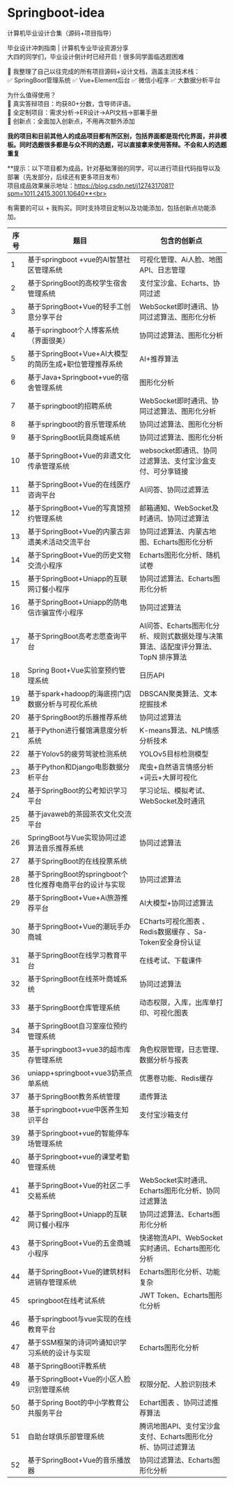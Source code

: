 # Springboot-idea
计算机毕业设计合集（源码+项目指导）<br>

毕业设计冲刺指南 | 计算机专业毕设资源分享​​<br>
大四的同学们，毕业设计倒计时已经开启！很多同学面临选题困难<br>

📢 我整理了自己以往完成的​​所有项目源码+设计文档​​，涵盖主流技术栈：<br>
✅ SpringBoot管理系统 ✅ Vue+Element后台 ✅ 微信小程序 ✅ 大数据分析平台<br>

​​为什么值得使用？​​<br>
🔹 真实答辩项目：均获80+分数，含导师评语。<br>
🔹 全定制项目：需求分析→ER设计→API文档→部署手册<br>
🔹 创新点：全面加入创新点，不用再次额外添加<br>

**我的项目和目前其他人的成品项目都有所区别，包括界面都是现代化界面，并非模板。同时选题很多都是与众不同的选题，可以直接拿来使用答辩。不会和人的选题重复**<br>

**提示：以下项目都为成品，针对基础薄弱的同学，可以进行项目代码指导以及部署（先发部分，后续还有更多项目发布）  <br>
项目成品效果展示地址：https://blog.csdn.net/j1274317081?spm=1011.2415.3001.10640**<br>

有需要的可以 + 我购买。同时支持项目定制以及功能添加，包括创新点功能添加。

序号  | 题目  | 包含的创新点
 ---- | ----- | ------  
 1 | 基于springboot +vue的AI智慧社区管理系统	| 可视化管理、Ai人脸、地图API、日志管理 
 2 |基于SpringBoot的高校学生宿舍管理系统 | 支付宝沙盒、Echarts、协同过滤
 3 | 基于SpringBoot+Vue的轻手工创意分享平台	| 	WebSocket即时通讯、协同过滤算法、图形化分析
 4 |基于springboot个人博客系统（界面很美） | 	协同过滤算法、图形化分析
 5 | 基于SpringBoot+Vue+AI大模型的简历生成+职位管理推荐系统		| AI+推荐算法
 6 |基于Java+Springboot+vue的宿舍管理系统 | 图形化分析
 7 | 基于springboot的招聘系统	| WebSocket即时通讯、协同过滤算法、图形化分析
 8 |基于springboot的音乐管理系统	| 协同过滤算法、图形化分析
 9 | 基于SpringBoot玩具商城系统		| 协同过滤算法、图形化分析
 10 |基于SpringBoot+Vue的非遗文化传承管理系统 | websocket即通讯、协同过滤算法、支付宝沙盒支付、可分享链接
 11 | 基于SpringBoot+Vue的在线医疗咨询平台| AI问答、协同过滤算法
 12 |基于SpringBoot+Vue的写真馆预约管理系统 | 邮箱通知、WebSocket及时通讯、协同过滤算法
 13 | 基于SpringBoot+Vue的内蒙古非遗美术活动交流平台	| 协同过滤算法、内蒙古地图、Echarts图形化分析
 14 |基于SpringBoot+Vue的历史文物交流小程序 | Echarts图形化分析、随机试卷
 15 | 基于SpringBoot+Uniapp的互联网订餐小程序 | 协同过滤算法、Echarts图形化分析
 16 |基于SpringBoot+Uniapp的防电信诈骗宣传小程序 | 协同过滤算法
 17 | 基于SpringBoot高考志愿查询平台	| AI问答、Echarts图形化分析、规则式数据处理与决策算法、适配度评分算法、TopN 排序算法
 18 |Spring Boot+Vue实验室预约管理系统| 日历API
 19 | 基于spark+hadoop的海底捞门店数据分析与可视化系统	| DBSCAN聚类算法、文本挖掘技术
 20 |基于SpringBoot的乐器推荐系统 | 协同过滤算法
 21	| 基于Python进行餐馆满意度分析系统 | K-means算法、NLP情感分析技术
 22 |	基于Yolov5的疲劳驾驶检测系统| YOLOv5目标检测模型
 23	|基于Python和Django电影数据分析平台| 爬虫+自然语言情感分析+词云+大屏可视化
 24	|基于SpringBoot的公考知识学习平台 |学习论坛、模拟考试、WebSocket及时通讯
 25	|基于javaweb的茶园茶农文化交流平台
 26	|SpringBoot与Vue实现协同过滤算法音乐推荐系统| 协同过滤算法
 27	|基于SpringBoot的在线投票系统|
 28	|基于SpringBoot的springboot个性化推荐电商平台的设计与实现 |协同过滤算法
 29	|基于SpringBoot+Vue+Ai旅游推荐平台	|AI大模型+协同过滤算法
 30	|基于SpringBoot+Vue的潮玩手办商城|	ECharts可视化图表 、Redis数据缓存 、Sa-Token安全身份认证
 31	|基于SpringBoot在线学习教育平台	|在线考试、下载课件
 32	|基于SpringBoot在线茶叶商城系统	|协同过滤算法
 33	|基于SpringBoot仓库管理系统	|动态权限，入库，出库单打印、可视化图表
 34	|基于SpringBoot自习室座位预约管理系统	
 35	|基于springboot3+vue3的超市库存管理系统	|角色权限管理，日志管理、数据分析与报表
 36	|uniapp+springboot+vue3奶茶点单系统	|优惠卷功能、Redis缓存
 37	|基于SpringBoot教务系统管理	|遗传算法
 38	|基于springboot+vue中医养生知识平台	|支付宝沙箱支付
 39	|基于Springboot+vue的智能停车场管理系统	|
 40	|基于Springboot+vue的课堂考勤管理系统	|
 41	|基于SpringBoot+Vue的社区二手交易系统| WebSocket实时通讯、Echarts图形化分析、协同过滤算法
 42	|基于SpringBoot+Uniapp的互联网订餐小程序| 协同过滤算法、Echarts图形化分析
 43	|基于SpringBoot+Vue的五金商城小程序| 快递物流API、WebSocket实时通讯、Echarts图形化分析
 44	|基于SpringBoot+Vue的建筑材料进销存管理系统 |Echarts图形化分析、功能复杂
 45 |	springboot在线考试系统 |JWT Token、Echarts图形化分析
 46	|基于springboot与vue实现的在线教育平台
 47	|基于SSM框架的诗词吟诵知识学习系统的设计与实现 |Echarts图形化分析
 48	|基于SpringBoot评教系统
 49	|基于SpringBoot+Vue的小区人脸识别管理系统 |权限分配、人脸识别技术
 50 |	基于Spring Boot的中小学教育公共服务平台 |Echart图表 、协同过滤推荐算法
 51	|自助台球俱乐部管理系统 | 腾讯地图API、支付宝沙盒支付、Echarts图形化分析、协同过滤算法
 52	|基于SpringBoot+Vue的音乐播放器 |协同过滤算法、Echarts图形化分析 


 
 
